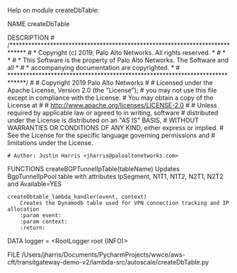 Help on module createDbTable:

NAME
    createDbTable

DESCRIPTION
    # /*****************************************************************************
    # * Copyright (c) 2019, Palo Alto Networks. All rights reserved.              *
    # *                                                                           *
    # * This Software is the property of Palo Alto Networks. The Software and all *
    # * accompanying documentation are copyrighted.                               *
    # *****************************************************************************/
    #
    # Copyright 2019 Palo Alto Networks
    #
    # Licensed under the Apache License, Version 2.0 (the "License");
    # you may not use this file except in compliance with the License.
    # You may obtain a copy of the License at
    #
    #   http://www.apache.org/licenses/LICENSE-2.0
    #
    # Unless required by applicable law or agreed to in writing, software
    # distributed under the License is distributed on an "AS IS" BASIS,
    # WITHOUT WARRANTIES OR CONDITIONS OF ANY KIND, either express or implied.
    # See the License for the specific language governing permissions and
    # limitations under the License.
    
    
    # Author: Justin Harris <jharris@paloaltonetworks.com>

FUNCTIONS
    createBGPTunnelIpTable(tableName)
        Updates BgpTunnelIpPool table with  attributes IpSegment, N1T1, N1T2, N2T1, N2T2 and Available=YES
    
    createDbtable_lambda_handler(event, context)
        Creates the Dynamodb table used for VPN connection tracking and IP allocation
        :param event:
        :param context:
        :return:

DATA
    logger = <RootLogger root (INFO)>

FILE
    /Users/jharris/Documents/PycharmProjects/wwce/aws-cft/transitgateway-demo-v2/lambda-src/autoscale/createDbTable.py


